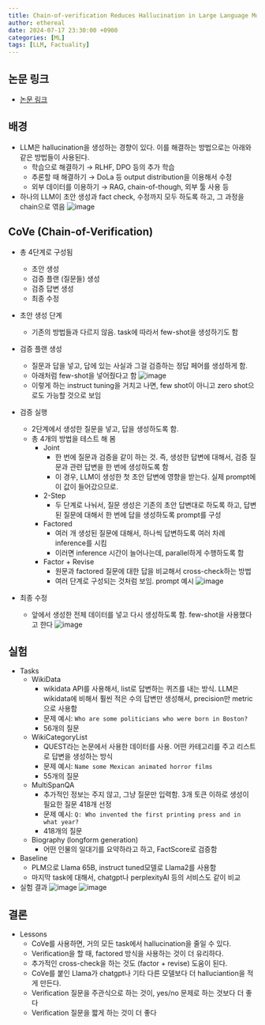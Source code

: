 ```yaml
---
title: Chain-of-verification Reduces Hallucination in Large Language Models
author: ethereal
date: 2024-07-17 23:30:00 +0900
categories: [ML]
tags: [LLM, Factuality]
---
```


## 논문 링크
- [논문 링크](https://arxiv.org/pdf/2309.11495.pdf)


## 배경
- LLM은 hallucination을 생성하는 경향이 있다. 이를 해결하는 방법으로는 아래와 같은 방법들이 사용된다.
    - 학습으로 해결하기 → RLHF, DPO 등의 추가 학습
    - 추론할 때 해결하기 → DoLa 등 output distribution을 이용해서 수정
    - 외부 데이터를 이용하기 → RAG, chain-of-though, 외부 툴 사용 등
- 하나의 LLM이 초안 생성과 fact check, 수정까지 모두 하도록 하고, 그 과정을 chain으로 엮음
    ![image](/assets/img_post/cov_1.png)
    

## CoVe (Chain-of-Verification)
- 총 4단계로 구성됨
    - 초안 생성
    - 검증 플랜 (질문들) 생성
    - 검증 답변 생성
    - 최종 수정
- 초안 생성 단계
    - 기존의 방법들과 다르지 않음. task에 따라서 few-shot을 생성하기도 함
- 검증 플랜 생성
    - 질문과 답을 넣고, 답에 있는 사실과 그걸 검증하는 정답 페어를 생성하게 함.
    - 아래처럼 few-shot을 넣어줬다고 함
    ![image](/assets/img_post/cov_2.png)
    - 이렇게 하는 instruct tuning을 거치고 나면, few shot이 아니고 zero shot으로도 가능할 것으로 보임
- 검증 실행
    - 2단계에서 생성한 질문을 넣고, 답을 생성하도록 함.
    - 총 4개의 방법을 테스트 해 봄
        - Joint
            - 한 번에 질문과 검증을 같이 하는 것. 즉, 생성한 답변에 대해서, 검증 질문과 관련 답변을 한 번에 생성하도록 함
            - 이 경우, LLM이 생성한 첫 초안 답변에 영향을 받는다. 실제 prompt에 이 값이 들어갔으므로.
        - 2-Step
            - 두 단계로 나눠서, 질문 생성은 기존의 초안 답변대로 하도록 하고, 답변된 질문에 대해서 한 번에 답을 생성하도록 prompt를 구성
        - Factored
            - 여러 개 생성된 질문에 대해서, 하나씩 답변하도록 여러 차례 inference를 시킴
            - 이러면 inference 시간이 늘어나는데, parallel하게 수행하도록 함
        - Factor + Revise
            - 원문과 factored 질문에 대한 답을 비교해서 cross-check하는 방법
            - 여러 단계로 구성되는 것처럼 보임. prompt 예시
              ![image](/assets/img_post/cov_3.png)
                
- 최종 수정
    - 앞에서 생성한 전체 데이터를 넣고 다시 생성하도록 함. few-shot을 사용했다고 한다
        ![image](/assets/img_post/cov_4.png)
        
    

## 실험
- Tasks
    - WikiData
        - wikidata API를 사용해서, list로 답변하는 퀴즈를 내는 방식. LLM은 wikidata에 비해서 훨씬 적은 수의 답변만 생성해서, precision만 metric으로 사용함
        - 문제 예시: `Who are some politicians who were born in Boston?`
        - 56개의 질문
    - WikiCategoryList
        - QUEST라는 논문에서 사용한 데이터를 사용. 어떤 카테고리를 주고 리스트로 답변을 생성하는 방식
        - 문제 예시: `Name some Mexican animated horror films`
        - 55개의 질문
    - MultiSpanQA
        - 추가적인 정보는 주지 않고, 그냥 질문만 입력함. 3개 토큰 이하로 생성이 필요한 질문 418개 선정
        - 문제 예시: `Q: Who invented the first printing press and in what year?`
        - 418개의 질문
    - Biography (longform generation)
        - 어떤 인물의 일대기를 요약하라고 하고, FactScore로 검증함
- Baseline
    - PLM으로 Llama 65B, instruct tuned모델로 Llama2를 사용함
    - 마지막 task에 대해서, chatgpt나 perplexityAI 등의 서비스도 같이 비교
- 실험 결과
![image](/assets/img_post/cov_5.png)
![image](/assets/img_post/cov_6.png)


## 결론
- Lessons
    - CoVe를 사용하면, 거의 모든 task에서 hallucination을 줄일 수 있다.
    - Verification을 할 때, factored 방식을 사용하는 것이 더 유리하다.
    - 추가적인 cross-check을 하는 것도 (factor + revise) 도움이 된다.
    - CoVe를 붙인 Llama가 chatgpt나 기타 다른 모델보다 더 halluciantion을 적게 만든다.
    - Verification 질문을 주관식으로 하는 것이, yes/no 문제로 하는 것보다 더 좋다
    - Verification 질문을 짧게 하는 것이 더 좋다